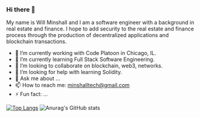 ### Hi there 👋

My name is Will Minshall and I am a software engineer with a background in real estate and finance.  I hope to add security to the real estate and finance process through the production of decentralized applications and blockchain transactions.

- 🔭 I’m currently working with Code Platoon in Chicago, IL.
- 🌱 I’m currently learning Full Stack Software Engineering.
- 👯 I’m looking to collaborate on blockchain, web3, networks.
- 🤔 I’m looking for help with learning Solidity.
- 💬 Ask me about ...
- 📫 How to reach me: minshalltech@gmail.com
- ⚡ Fun fact: ...

[![Top Langs](https://github-readme-stats.vercel.app/api/top-langs/?username=minshallw12&langs_count=8)](https://github.com/anuraghazra/github-readme-stats)
![Anurag's GitHub stats](https://github-readme-stats.vercel.app/api?username=minshallw12&show_icons=true&theme=radical)
